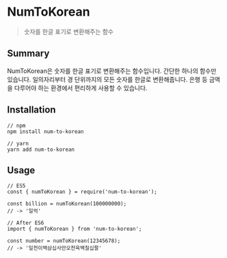 # NumToKorean

> 숫자를 한글 표기로 변환해주는 함수

## Summary

NumToKorean은 숫자를 한글 표기로 변환해주는 함수입니다. 간단한 하나의 함수만 있습니다. 일의자리부터 경 단위까지의 모든 숫자를 한글로 변환해줍니다. 은행 등 금액을 다루어야 하는 환경에서 편리하게 사용할 수 있습니다.

## Installation

```
// npm
npm install num-to-korean

// yarn
yarn add num-to-korean
```

## Usage

```
// ES5
const { numToKorean } = require('num-to-korean');

const billion = numToKorean(100000000);
// -> '일억'
```
```
// After ES6 
import { numToKorean } from 'num-to-korean';

const number = numToKorean(12345678);
// -> '일천이백삼십사만오천육백칠십팔'
```
